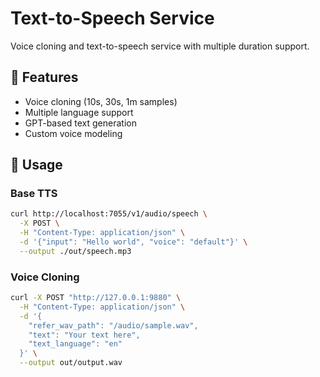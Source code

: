 # Text-to-Speech Service

Voice cloning and text-to-speech service with multiple duration support.

## 🎯 Features

- Voice cloning (10s, 30s, 1m samples)
- Multiple language support
- GPT-based text generation
- Custom voice modeling

## 🚀 Usage

### Base TTS
```bash
curl http://localhost:7055/v1/audio/speech \
  -X POST \
  -H "Content-Type: application/json" \
  -d '{"input": "Hello world", "voice": "default"}' \
  --output ./out/speech.mp3
```

### Voice Cloning
```bash
curl -X POST "http://127.0.0.1:9880" \
  -H "Content-Type: application/json" \
  -d '{
    "refer_wav_path": "/audio/sample.wav",
    "text": "Your text here",
    "text_language": "en"
  }' \
  --output out/output.wav
```